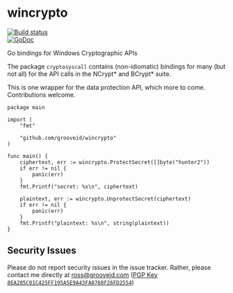 # wincrypto

[![Build status](https://ci.appveyor.com/api/projects/status/github/grooveid/wincrypto?svg=true)](https://ci.appveyor.com/project/crewjam/wincrypto)\
[![GoDoc](https://godoc.org/github.com/grooveid/wincrypto?status.svg)](https://godoc.org/github.com/grooveid/wincrypto)

Go bindings for Windows Cryptographic APIs

The package `cryptosyscall` contains (non-idiomatic) bindings for many (but not all) for the
API calls in the NCrypt* and BCrypt* suite.

This is one wrapper for the data protection API, which more to come. Contributions welcome.

```
package main

import (
	"fmt"

	"github.com/grooveid/wincrypto"
)

func main() {
    ciphertext, err := wincrypto.ProtectSecret([]byte("hunter2"))
    if err != nil {
        panic(err)
    }
    fmt.Printf("secret: %x\n", ciphertext)
    
    plaintext, err := wincrypto.UnprotectSecret(ciphertext)
    if err != nil {
        panic(err)
    }
    fmt.Printf("plaintext: %s\n", string(plaintext))
}

```

## Security Issues

Please do not report security issues in the issue tracker. Rather, please contact me directly at ross@grooveid.com ([PGP Key `8EA205C01C425FF195A5E9A43FA0768F26FD2554`](https://keybase.io/crewjam))
